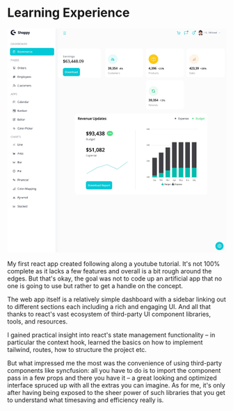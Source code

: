 # Learning Experience

![](screenshot.jpg)

My first react app created following along a youtube tutorial. It's not 100% complete as it lacks
a few features and overall is a bit rough around the edges. But that's okay, the goal was not to code up an artificial app that no one is going to use but rather to get a handle on the concept.

The web app itself is a relatively simple dashboard with a sidebar linking out to different sections each including a rich and engaging UI. And all that thanks to react's vast ecosystem of third-party UI component libraries, tools, and resources.

I gained practical insight into react's state management functionality – in particular the context hook, learned the basics on how to implement tailwind, routes, how to structure the project etc.

But what impressed me the most was the convenience of using third-party components like syncfusion: all you have to do is to import the component pass in a few props and there you have it – a great looking and optimized interface spruced up with all the extras you can imagine. As for me, it's only after having being exposed to the sheer power of such libraries that you get to understand what timesaving and efficiency really is.
